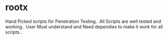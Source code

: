 # rootx
Hand Picked scripts for Penetration Testing..
All Scripts are well tested and working..
User Must understand and Need dependies to make it work for all scripts..
